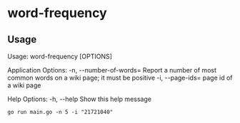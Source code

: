 # word-frequency

## Usage
Usage:
  word-frequency [OPTIONS]

Application Options:
  -n, --number-of-words= Report a number of most common words on a wiki page; it must be positive
  -i, --page-ids=        page id of a wiki page

Help Options:
  -h, --help             Show this help message

`go run main.go -n 5 -i "21721040"`
